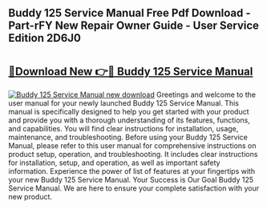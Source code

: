 ## Buddy 125 Service Manual Free Pdf Download - Part-rFY New Repair Owner Guide - User Service Edition 2D6J0

# <h2><a href="http://bc36408.oget.top/?id=Buddy+125+Service+Manual">🔗Download New 👉🔴 Buddy 125 Service Manual</a></h2>

[![Buddy 125 Service Manual new download](https://i.imgur.com/5g1atiW.png)](http://bc36408.oget.top/?id=Buddy+125+Service+Manual)
Greetings and welcome to the user manual for your newly launched Buddy 125 Service Manual. This manual is specifically designed to help you get started with your product and provide you with a thorough understanding of its features, functions, and capabilities. You will find clear instructions for installation, usage, maintenance, and troubleshooting. Before using your Buddy 125 Service Manual, please refer to this user manual for comprehensive instructions on product setup, operation, and troubleshooting. It includes clear instructions for installation, setup, and operation, as well as important safety information. Experience the power of list of features at your fingertips with your new Buddy 125 Service Manual. Your Success is Our Goal Buddy 125 Service Manual. We are here to ensure your complete satisfaction with your new product.
